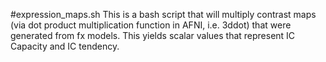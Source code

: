 #expression_maps.sh
This is a bash script that will multiply contrast maps (via dot product multiplication function in AFNI, i.e. 3ddot) that were generated from fx models. This yields scalar values that represent IC Capacity and IC tendency. 
 